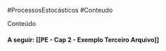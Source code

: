 #ProcessosEstocásticos  #Conteudo 

Conteúdo

#### A seguir: [[PE - Cap 2 - Exemplo Terceiro Arquivo]]

